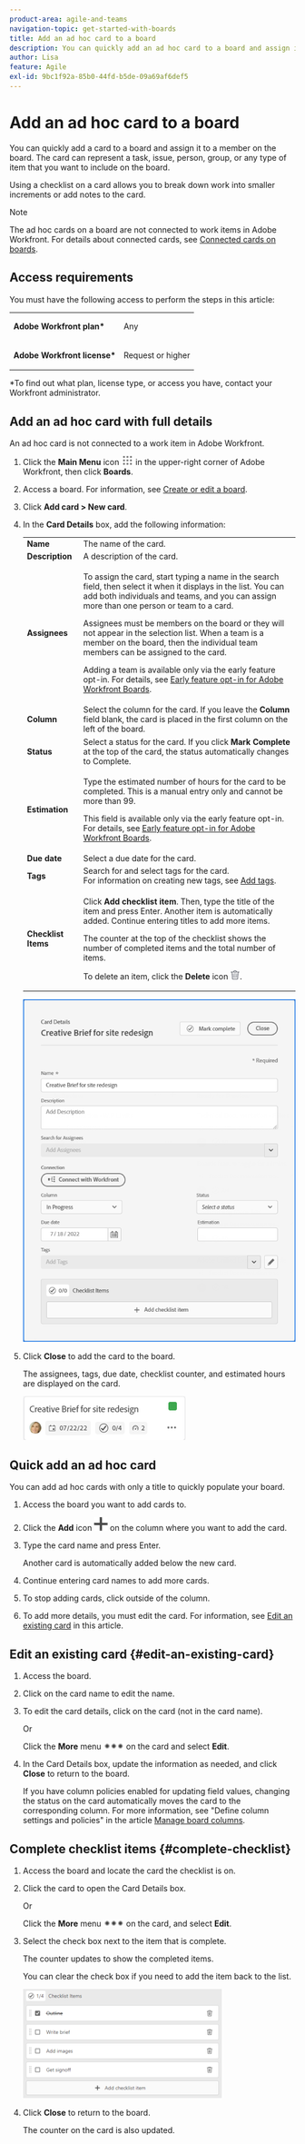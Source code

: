 ```yaml
---
product-area: agile-and-teams
navigation-topic: get-started-with-boards
title: Add an ad hoc card to a board
description: You can quickly add an ad hoc card to a board and assign it to a member on the board. The card can represent a task, issue, person, group, or any type of item that you want to include on the board.
author: Lisa
feature: Agile
exl-id: 9bc1f92a-85b0-44fd-b5de-09a69af6def5
---
```

# Add an ad hoc card to a board

You can quickly add a card to a board and assign it to a member on the board. The card can represent a task, issue, person, group, or any type of item that you want to include on the board.

Using a checklist on a card allows you to break down work into smaller increments or add notes to the card.

>[!NOTE]
>
>The ad hoc cards on a board are not connected to work items in Adobe Workfront. For details about connected cards, see [Connected cards on boards](/help/quicksilver/agile/get-started-with-boards/connected-cards.md).

## Access requirements

You must have the following access to perform the steps in this article:

<table style="table-layout:auto"> 
 <col> 
 </col> 
 <col> 
 </col> 
 <tbody> 
  <tr> 
   <td role="rowheader"><strong>Adobe Workfront plan*</strong></td> 
   <td> <p>Any</p> </td> 
  </tr> 
  <tr> 
   <td role="rowheader"><strong>Adobe Workfront license*</strong></td> 
   <td> <p>Request or higher</p> </td> 
  </tr> 
 </tbody> 
</table>

&#42;To find out what plan, license type, or access you have, contact your Workfront administrator.

## Add an ad hoc card with full details

An ad hoc card is not connected to a work item in Adobe Workfront.

1. Click the **Main Menu** icon ![](assets/main-menu-icon.png) in the upper-right corner of Adobe Workfront, then click **Boards**.
1. Access a board. For information, see [Create or edit a board](../../agile/get-started-with-boards/create-edit-board.md).
1. Click **Add card &gt; New card**.
1. In the **Card Details** box, add the following information:

   <table style="table-layout:auto"> 
    <col> 
    <col> 
    <tbody> 
     <tr> 
      <td role="rowheader"><strong>Name</strong> </td> 
      <td>The name of the card.</td> 
     </tr> 
     <tr> 
      <td role="rowheader"><strong>Description</strong> </td> 
      <td>A description of the card.</td> 
     </tr> 
     <tr> 
      <td role="rowheader"><strong>Assignees</strong> </td> 
      <td> <p>To assign the card, start typing a name in the search field, then select it when it displays in the list. You can add both individuals and teams, and you can assign more than one person or team to a card.</p> <p>Assignees must be members on the board or they will not appear in the selection list. When a team is a member on the board, then the individual team members can be assigned to the card.</p> <p>Adding a team is available only via the early feature opt-in. For details, see <a href="/help/quicksilver/agile/get-started-with-boards/boards-early-feature-opt-in.md">Early feature opt-in for Adobe Workfront Boards</a>.</p> </td>
     </tr> 
     <tr> 
      <td role="rowheader"><strong>Column</strong> </td> 
      <td>Select the column for the card. If you leave the <strong>Column</strong> field blank, the card is placed in the first column on the left of the board.</td>
     </tr>
     <tr> 
      <td role="rowheader"><strong>Status</strong> </td> 
      <td>Select a status for the card. If you click <strong>Mark Complete</strong> at the top of the card, the status automatically changes to Complete.</td> 
     </tr>
     <tr> 
      <td role="rowheader"><strong>Estimation</strong></td> 
      <td><p>Type the estimated number of hours for the card to be completed. This is a manual entry only and cannot be more than 99.</p> <p>This field is available only via the early feature opt-in. For details, see <a href="/help/quicksilver/agile/get-started-with-boards/boards-early-feature-opt-in.md">Early feature opt-in for Adobe Workfront Boards</a>.</p></td>
     </tr>
     <tr> 
      <td role="rowheader"><strong>Due date</strong></td> 
      <td>Select a due date for the card. </td> 
     </tr>
     <tr> 
      <td role="rowheader"><strong>Tags</strong></td> 
      <td>Search for and select tags for the card.<br>For information on creating new tags, see <a href="../../agile/get-started-with-boards/add-tags.md" class="MCXref xref">Add tags</a>.</td> 
     </tr>  
     <tr> 
      <td role="rowheader"><strong>Checklist Items</strong> </td> 
      <td> <p>Click <strong>Add checklist item</strong>. Then, type the title of the item and press Enter. Another item is automatically added. Continue entering titles to add more items.</p> <p>The counter at the top of the checklist shows the number of completed items and the total number of items.</p> <p>To delete an item, click the <strong>Delete</strong> icon <img src="assets/delete.png">.</p> </td> 
     </tr> 
    </tbody> 
   </table>

   ![Ad hoc card details](assets/boards-edit-ad-hoc-card-071822.png)

1. Click **Close** to add the card to the board.

   The assignees, tags, due date, checklist counter, and estimated hours are displayed on the card.

   ![Card added to board](assets/boards-sample-card-on-board-071822.png)

## Quick add an ad hoc card

You can add ad hoc cards with only a title to quickly populate your board.

1. Access the board you want to add cards to.
1. Click the **Add** icon ![Add card](assets/addicon-spectrum.png) on the column where you want to add the card.
1. Type the card name and press Enter.

   Another card is automatically added below the new card.

1. Continue entering card names to add more cards.
1. To stop adding cards, click outside of the column.
1. To add more details, you must edit the card. For information, see [Edit an existing card](#edit-an-existing-card) in this article.

## Edit an existing card {#edit-an-existing-card}

1. Access the board.
1. Click on the card name to edit the name.
1. To edit the card details, click on the card (not in the card name).

   Or

   Click the **More** menu ![More menu](assets/more-icon-spectrum.png) on the card and select **Edit**.

1. In the Card Details box, update the information as needed, and click **Close** to return to the board.

   If you have column policies enabled for updating field values, changing the status on the card automatically moves the card to the corresponding column. For more information, see "Define column settings and policies" in the article [Manage board columns](/help/quicksilver/agile/get-started-with-boards/manage-board-columns.md).

## Complete checklist items {#complete-checklist}

1. Access the board and locate the card the checklist is on.
1. Click the card to open the Card Details box.

   Or

   Click the **More** menu ![More menu](assets/more-icon-spectrum.png) on the card, and select **Edit**.

1. Select the check box next to the item that is complete.

   The counter updates to show the completed items.

   You can clear the check box if you need to add the item back to the list.

   ![Completed checklist item](assets/boards-completedchecklistitem-350x192.png)

1. Click **Close** to return to the board.

   The counter on the card is also updated.
